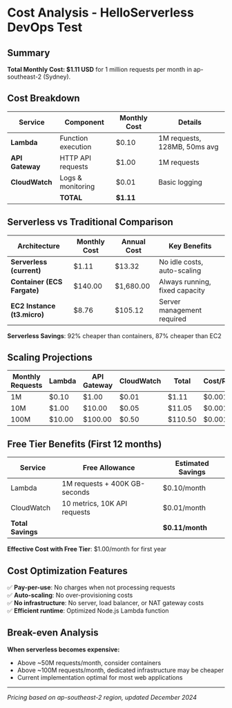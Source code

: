 # Cost Analysis - HelloServerless DevOps Test

## Summary

**Total Monthly Cost: $1.11 USD** for 1 million requests per month in ap-southeast-2 (Sydney).

## Cost Breakdown

| Service         | Component          | Monthly Cost | Details                      |
| --------------- | ------------------ | ------------ | ---------------------------- |
| **Lambda**      | Function execution | $0.10        | 1M requests, 128MB, 50ms avg |
| **API Gateway** | HTTP API requests  | $1.00        | 1M requests                  |
| **CloudWatch**  | Logs & monitoring  | $0.01        | Basic logging                |
|                 | **TOTAL**          | **$1.11**    |                              |

## Serverless vs Traditional Comparison

| Architecture                | Monthly Cost | Annual Cost | Key Benefits                   |
| --------------------------- | ------------ | ----------- | ------------------------------ |
| **Serverless (current)**    | $1.11        | $13.32      | No idle costs, auto-scaling    |
| **Container (ECS Fargate)** | $140.00      | $1,680.00   | Always running, fixed capacity |
| **EC2 Instance (t3.micro)** | $8.76        | $105.12     | Server management required     |

**Serverless Savings**: 92% cheaper than containers, 87% cheaper than EC2

## Scaling Projections

| Monthly Requests | Lambda | API Gateway | CloudWatch | Total   | Cost/Request |
| ---------------- | ------ | ----------- | ---------- | ------- | ------------ |
| 1M               | $0.10  | $1.00       | $0.01      | $1.11   | $0.00111     |
| 10M              | $1.00  | $10.00      | $0.05      | $11.05  | $0.001105    |
| 100M             | $10.00 | $100.00     | $0.50      | $110.50 | $0.001105    |

## Free Tier Benefits (First 12 months)

| Service           | Free Allowance                | Estimated Savings |
| ----------------- | ----------------------------- | ----------------- |
| Lambda            | 1M requests + 400K GB-seconds | $0.10/month       |
| CloudWatch        | 10 metrics, 10K API requests  | $0.01/month       |
| **Total Savings** |                               | **$0.11/month**   |

**Effective Cost with Free Tier**: $1.00/month for first year

## Cost Optimization Features

✅ **Pay-per-use**: No charges when not processing requests  
✅ **Auto-scaling**: No over-provisioning costs  
✅ **No infrastructure**: No server, load balancer, or NAT gateway costs  
✅ **Efficient runtime**: Optimized Node.js Lambda function

## Break-even Analysis

**When serverless becomes expensive:**

- Above ~50M requests/month, consider containers
- Above ~100M requests/month, dedicated infrastructure may be cheaper
- Current implementation optimal for most web applications

---

_Pricing based on ap-southeast-2 region, updated December 2024_
